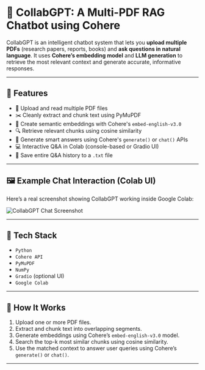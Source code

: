 # 🤖 CollabGPT: A Multi-PDF RAG Chatbot using Cohere

CollabGPT is an intelligent chatbot system that lets you **upload multiple PDFs** (research papers, reports, books) and **ask questions in natural language**. It uses **Cohere’s embedding model** and **LLM generation** to retrieve the most relevant context and generate accurate, informative responses.

---

## 🚀 Features

- 📄 Upload and read multiple PDF files
- ✂️ Cleanly extract and chunk text using PyMuPDF
- 🧠 Create semantic embeddings with Cohere's `embed-english-v3.0`
- 🔍 Retrieve relevant chunks using cosine similarity
- 💬 Generate smart answers using Cohere's `generate()` or `chat()` APIs
- 💻 Interactive Q&A in Colab (console-based or Gradio UI)
- 📝 Save entire Q&A history to a `.txt` file

---

## 🖼️ Example Chat Interaction (Colab UI)

Here’s a real screenshot showing CollabGPT working inside Google Colab:

![CollabGPT Chat Screenshot](screenshot.png)

---

## 🧪 Tech Stack

- `Python`
- `Cohere API`
- `PyMuPDF`
- `NumPy`
- `Gradio` (optional UI)
- `Google Colab`

---

## 🔧 How It Works

1. Upload one or more PDF files.
2. Extract and chunk text into overlapping segments.
3. Generate embeddings using Cohere’s `embed-english-v3.0` model.
4. Search the top-k most similar chunks using cosine similarity.
5. Use the matched context to answer user queries using Cohere’s `generate()` or `chat()`.

---

